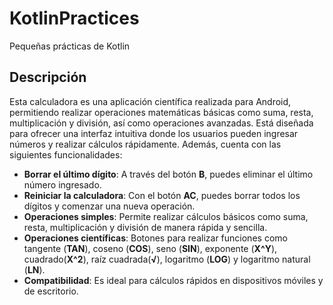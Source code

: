 # KotlinPractices
Pequeñas prácticas de Kotlin

## Descripción 
Esta calculadora es una aplicación científica realizada para Android, permitiendo realizar operaciones matemáticas básicas como suma, resta, multiplicación y división, así como operaciones avanzadas. Está diseñada para ofrecer una interfaz intuitiva donde los usuarios pueden ingresar números y realizar cálculos rápidamente. Además, cuenta con las siguientes funcionalidades:

- **Borrar el último dígito**: A través del botón **B**, puedes eliminar el último número ingresado.
- **Reiniciar la calculadora**: Con el botón **AC**, puedes borrar todos los dígitos y comenzar una nueva operación.
- **Operaciones simples**: Permite realizar cálculos básicos como suma, resta, multiplicación y división de manera rápida y sencilla.
- **Operaciones científicas**: Botones para realizar funciones como tangente (**TAN**), coseno (**COS**), seno (**SIN**), exponente (**X^Y**), cuadrado(**X^2**), raíz cuadrada(**√**), logaritmo (**LOG**) y logaritmo natural (**LN**).
- **Compatibilidad**: Es ideal para cálculos rápidos en dispositivos móviles y de escritorio.
